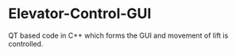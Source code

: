 # Elevator-Control-GUI
QT based code in C++ which forms the GUI and movement of lift is controlled.
